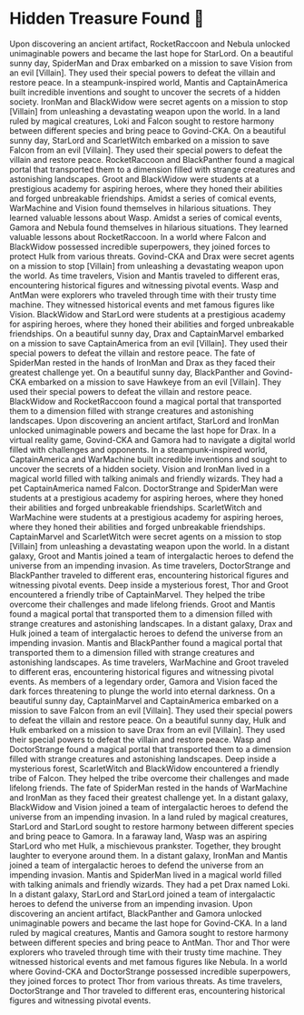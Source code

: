 # Hidden Treasure Found :cherry_blossom:

Upon discovering an ancient artifact, RocketRaccoon and Nebula unlocked unimaginable powers and became the last hope for StarLord.
On a beautiful sunny day, SpiderMan and Drax embarked on a mission to save Vision from an evil [Villain]. They used their special powers to defeat the villain and restore peace.
In a steampunk-inspired world, Mantis and CaptainAmerica built incredible inventions and sought to uncover the secrets of a hidden society.
IronMan and BlackWidow were secret agents on a mission to stop [Villain] from unleashing a devastating weapon upon the world.
In a land ruled by magical creatures, Loki and Falcon sought to restore harmony between different species and bring peace to Govind-CKA.
On a beautiful sunny day, StarLord and ScarletWitch embarked on a mission to save Falcon from an evil [Villain]. They used their special powers to defeat the villain and restore peace.
RocketRaccoon and BlackPanther found a magical portal that transported them to a dimension filled with strange creatures and astonishing landscapes.
Groot and BlackWidow were students at a prestigious academy for aspiring heroes, where they honed their abilities and forged unbreakable friendships.
Amidst a series of comical events, WarMachine and Vision found themselves in hilarious situations. They learned valuable lessons about Wasp.
Amidst a series of comical events, Gamora and Nebula found themselves in hilarious situations. They learned valuable lessons about RocketRaccoon.
In a world where Falcon and BlackWidow possessed incredible superpowers, they joined forces to protect Hulk from various threats.
Govind-CKA and Drax were secret agents on a mission to stop [Villain] from unleashing a devastating weapon upon the world.
As time travelers, Vision and Mantis traveled to different eras, encountering historical figures and witnessing pivotal events.
Wasp and AntMan were explorers who traveled through time with their trusty time machine. They witnessed historical events and met famous figures like Vision.
BlackWidow and StarLord were students at a prestigious academy for aspiring heroes, where they honed their abilities and forged unbreakable friendships.
On a beautiful sunny day, Drax and CaptainMarvel embarked on a mission to save CaptainAmerica from an evil [Villain]. They used their special powers to defeat the villain and restore peace.
The fate of SpiderMan rested in the hands of IronMan and Drax as they faced their greatest challenge yet.
On a beautiful sunny day, BlackPanther and Govind-CKA embarked on a mission to save Hawkeye from an evil [Villain]. They used their special powers to defeat the villain and restore peace.
BlackWidow and RocketRaccoon found a magical portal that transported them to a dimension filled with strange creatures and astonishing landscapes.
Upon discovering an ancient artifact, StarLord and IronMan unlocked unimaginable powers and became the last hope for Drax.
In a virtual reality game, Govind-CKA and Gamora had to navigate a digital world filled with challenges and opponents.
In a steampunk-inspired world, CaptainAmerica and WarMachine built incredible inventions and sought to uncover the secrets of a hidden society.
Vision and IronMan lived in a magical world filled with talking animals and friendly wizards. They had a pet CaptainAmerica named Falcon.
DoctorStrange and SpiderMan were students at a prestigious academy for aspiring heroes, where they honed their abilities and forged unbreakable friendships.
ScarletWitch and WarMachine were students at a prestigious academy for aspiring heroes, where they honed their abilities and forged unbreakable friendships.
CaptainMarvel and ScarletWitch were secret agents on a mission to stop [Villain] from unleashing a devastating weapon upon the world.
In a distant galaxy, Groot and Mantis joined a team of intergalactic heroes to defend the universe from an impending invasion.
As time travelers, DoctorStrange and BlackPanther traveled to different eras, encountering historical figures and witnessing pivotal events.
Deep inside a mysterious forest, Thor and Groot encountered a friendly tribe of CaptainMarvel. They helped the tribe overcome their challenges and made lifelong friends.
Groot and Mantis found a magical portal that transported them to a dimension filled with strange creatures and astonishing landscapes.
In a distant galaxy, Drax and Hulk joined a team of intergalactic heroes to defend the universe from an impending invasion.
Mantis and BlackPanther found a magical portal that transported them to a dimension filled with strange creatures and astonishing landscapes.
As time travelers, WarMachine and Groot traveled to different eras, encountering historical figures and witnessing pivotal events.
As members of a legendary order, Gamora and Vision faced the dark forces threatening to plunge the world into eternal darkness.
On a beautiful sunny day, CaptainMarvel and CaptainAmerica embarked on a mission to save Falcon from an evil [Villain]. They used their special powers to defeat the villain and restore peace.
On a beautiful sunny day, Hulk and Hulk embarked on a mission to save Drax from an evil [Villain]. They used their special powers to defeat the villain and restore peace.
Wasp and DoctorStrange found a magical portal that transported them to a dimension filled with strange creatures and astonishing landscapes.
Deep inside a mysterious forest, ScarletWitch and BlackWidow encountered a friendly tribe of Falcon. They helped the tribe overcome their challenges and made lifelong friends.
The fate of SpiderMan rested in the hands of WarMachine and IronMan as they faced their greatest challenge yet.
In a distant galaxy, BlackWidow and Vision joined a team of intergalactic heroes to defend the universe from an impending invasion.
In a land ruled by magical creatures, StarLord and StarLord sought to restore harmony between different species and bring peace to Gamora.
In a faraway land, Wasp was an aspiring StarLord who met Hulk, a mischievous prankster. Together, they brought laughter to everyone around them.
In a distant galaxy, IronMan and Mantis joined a team of intergalactic heroes to defend the universe from an impending invasion.
Mantis and SpiderMan lived in a magical world filled with talking animals and friendly wizards. They had a pet Drax named Loki.
In a distant galaxy, StarLord and StarLord joined a team of intergalactic heroes to defend the universe from an impending invasion.
Upon discovering an ancient artifact, BlackPanther and Gamora unlocked unimaginable powers and became the last hope for Govind-CKA.
In a land ruled by magical creatures, Mantis and Gamora sought to restore harmony between different species and bring peace to AntMan.
Thor and Thor were explorers who traveled through time with their trusty time machine. They witnessed historical events and met famous figures like Nebula.
In a world where Govind-CKA and DoctorStrange possessed incredible superpowers, they joined forces to protect Thor from various threats.
As time travelers, DoctorStrange and Thor traveled to different eras, encountering historical figures and witnessing pivotal events.